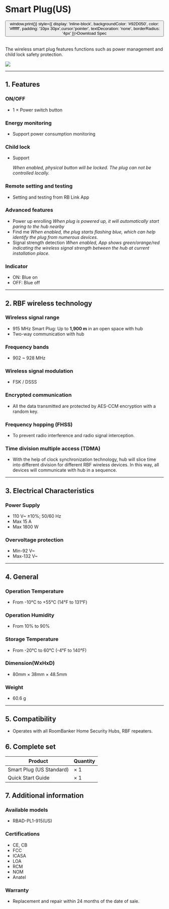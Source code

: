 ﻿# Smart Plug(US)

<div style={{textAlign: 'center'}}>
<button onClick={() => window.print()} style={{ display: 'inline-block', backgroundColor: '#92D050', color: '#ffffff', padding: '10px 30px',cursor:'pointer', textDecoration: 'none', borderRadius: '4px' }}>Download Spec</button>
</div>

<br />

The wireless smart plug features functions such as power management and child lock safety protection.

<div style={{textAlign:'center'}}>
<img src="https://dusunprj.oss-us-west-1.aliyuncs.com/roombanker/1-%E9%80%8F%E8%A7%86%E5%9B%BE-1.png" style={{textAlign:'center',width:'25%'}} /> 
</div>

------

## 1. Features

### ON/OFF

* 1 × Power switch button

### Energy monitoring

* Support power consumption monitoring

### Child lock

* Support

  *When enabled, physical button will be locked. The plug can not be controlled locally.*

### Remote setting and testing

* Setting and testing from RB Link App

### Advanced features

* Power up enrolling
  *When plug is powered up, it will automatically start paring to the hub nearby*
* Find me
  *When enabled, the plug starts flashing blue, which can help identify the plug from numerous devices.*
* Signal strength detection
  *When enabled, App shows green/orange/red indicating the wireless signal strength between the hub at current installation place.* 

### Indicator

* ON: Blue on
* OFF: Blue off

------

## 2. RBF wireless technology

### Wireless signal range

* 915 MHz Smart Plug: Up to **1,900 m** in an open space with hub
* Two-way communication with hub

### Frequency bands

* 902 ~ 928 MHz

### Wireless signal modulation

* FSK / DSSS

### Encrypted communication

* All the data transmitted are protected by AES-CCM encryption with a random key.

### Frequency hopping (FHSS)

* To prevent radio interference and radio signal interception.

### Time division multiple access (TDMA)

* With the help of clock synchronization technology, hub will slice time into different division for different RBF wireless devices. In this way, all devices will communicate with hub in a sequence.

------

## 3. Electrical Characteristics

### Power Supply

* 110 V~ ±10%; 50/60 Hz
* Max 15 A
* Max 1800 W

### Overvoltage protection

* Min-92 V~
* Max-132 V~

------

## 4. General

### Operation Temperature

* From -10°С to +55°С (14°F to 131°F)

### Operation Humidity

* From 10% to 90%

### Storage Temperature

* From -20°C to 60°C (-4°F to 140°F)

### Dimension(WxHxD)

* 80mm × 38mm × 48.5mm

### Weight

* 60.6 g

------

## 5. Compatibility

* Operates with all RoomBanker Home Security Hubs,  RBF repeaters.

## 6. Complete set

| Product                  | Quantity |
| ------------------------ | -------- |
| Smart Plug (US Standard) | × 1      |
| Quick Start Guide        | × 1      |



## 7. Additional information

### Available models

* RBAD-PL1-915(US)

### Certifications

* CE, CB
* FCC
* ICASA
* LOA
* RCM
* NOM
* Anatel

### Warranty

* Replacement and repair within 24 months of the date of sale. 
